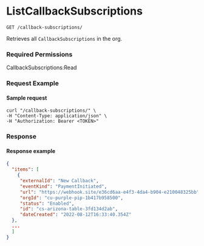 # ListCallbackSubscriptions

`GET /callback-subscriptions/`

Retrieves all `CallbackSubscriptions` in the org.

### Required Permissions

CallbackSubscriptions:Read

### Request Example <a href="#request-example.1" id="request-example.1"></a>

#### Sample request <a href="#sample-request" id="sample-request"></a>

```shell
curl "/callback-subscriptions/" \
-H "Content-Type: application/json" \
-H "Authorization: Bearer <TOKEN>"
```

### Response <a href="#response" id="response"></a>

#### Response example <a href="#response-example" id="response-example"></a>

```json
{
  "items": [
    {
     "externalId": "New Callback",
     "eventKind": "PaymentInitiated",
     "url": "https://webhook.site/e36cd6aa-e4f3-4da4-b904-e210048325bb",
     "orgId": "cu-purple-pip-1b417b958500",
     "status": "Enabled",
     "id": "cs-arizona-table-3fd134d2ab",
     "dateCreated": "2022-08-12T16:33:40.354Z"
  },
  ...
  ]
}
```
